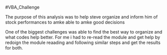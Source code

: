#VBA_Challenge

The purpose of this analysis was to help steve organize and inform him of stock performances to amke able to amke good decisions 

One of the biggest challenges was able to find the best way to organize and what codes help better. For me i had to re-read the module and get help by redoign the module reaading and following similar steps and get the results for both.

